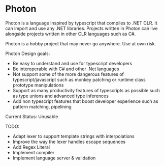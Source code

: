 # Photon

Photon is a language inspired by typescript that compiles to .NET CLR. It can import and use any .NET libraries.
Projects written in Photon can live alongside projects written in other CLR languages such as C#.

Photon is a hobby project that may never go anywhere. Use at own risk.

Photon Design goals:

-   Be easy to understand and use for typescript developers
-   Be interoperable with C# and other .Net languages
-   Not support some of the more dangerous features of typescript/javascript such as monkey patching or runtime class prototype manipulations
-   Support as many productivity features of typescripts as possible such as type unions and advanced type inferences
-   Add non typescript features that boost developer experience such as pattern matching, pipelining

Current Status: Unusable

TODO:

-   Adapt lexer to support template strings with interpolations
-   Improve the way the lexer handles escape sequences
-   Add Regex Literal
-   Implement compiler
-   Implement language server & validation
